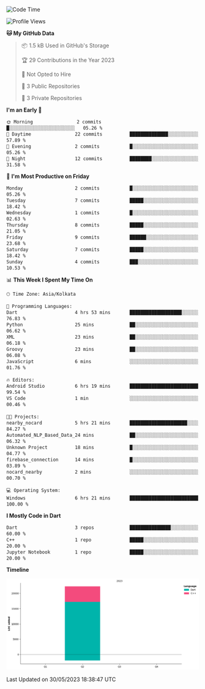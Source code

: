 <!--START_SECTION:waka-->
![Code Time](http://img.shields.io/badge/Code%20Time-27%20hrs%202%20mins-blue)

![Profile Views](http://img.shields.io/badge/Profile%20Views-0-blue)

**🐱 My GitHub Data** 

> 📦 1.5 kB Used in GitHub's Storage 
 > 
> 🏆 29 Contributions in the Year 2023
 > 
> 🚫 Not Opted to Hire
 > 
> 📜 3 Public Repositories 
 > 
> 🔑 3 Private Repositories 
 > 
**I'm an Early 🐤** 

```text
🌞 Morning                2 commits           █░░░░░░░░░░░░░░░░░░░░░░░░   05.26 % 
🌆 Daytime                22 commits          ██████████████░░░░░░░░░░░   57.89 % 
🌃 Evening                2 commits           █░░░░░░░░░░░░░░░░░░░░░░░░   05.26 % 
🌙 Night                  12 commits          ████████░░░░░░░░░░░░░░░░░   31.58 % 
```
📅 **I'm Most Productive on Friday** 

```text
Monday                   2 commits           █░░░░░░░░░░░░░░░░░░░░░░░░   05.26 % 
Tuesday                  7 commits           █████░░░░░░░░░░░░░░░░░░░░   18.42 % 
Wednesday                1 commits           █░░░░░░░░░░░░░░░░░░░░░░░░   02.63 % 
Thursday                 8 commits           █████░░░░░░░░░░░░░░░░░░░░   21.05 % 
Friday                   9 commits           ██████░░░░░░░░░░░░░░░░░░░   23.68 % 
Saturday                 7 commits           █████░░░░░░░░░░░░░░░░░░░░   18.42 % 
Sunday                   4 commits           ███░░░░░░░░░░░░░░░░░░░░░░   10.53 % 
```


📊 **This Week I Spent My Time On** 

```text
🕑︎ Time Zone: Asia/Kolkata

💬 Programming Languages: 
Dart                     4 hrs 53 mins       ███████████████████░░░░░░   76.83 % 
Python                   25 mins             ██░░░░░░░░░░░░░░░░░░░░░░░   06.62 % 
XML                      23 mins             ██░░░░░░░░░░░░░░░░░░░░░░░   06.18 % 
Groovy                   23 mins             ██░░░░░░░░░░░░░░░░░░░░░░░   06.08 % 
JavaScript               6 mins              ░░░░░░░░░░░░░░░░░░░░░░░░░   01.76 % 

🔥 Editors: 
Android Studio           6 hrs 19 mins       █████████████████████████   99.54 % 
VS Code                  1 min               ░░░░░░░░░░░░░░░░░░░░░░░░░   00.46 % 

🐱‍💻 Projects: 
nearby_nocard            5 hrs 21 mins       █████████████████████░░░░   84.27 % 
Automated_NLP_Based_Data_24 mins             ██░░░░░░░░░░░░░░░░░░░░░░░   06.32 % 
Unknown Project          18 mins             █░░░░░░░░░░░░░░░░░░░░░░░░   04.77 % 
firebase_connection      14 mins             █░░░░░░░░░░░░░░░░░░░░░░░░   03.89 % 
nocard_nearby            2 mins              ░░░░░░░░░░░░░░░░░░░░░░░░░   00.70 % 

💻 Operating System: 
Windows                  6 hrs 21 mins       █████████████████████████   100.00 % 
```

**I Mostly Code in Dart** 

```text
Dart                     3 repos             ███████████████░░░░░░░░░░   60.00 % 
C++                      1 repo              █████░░░░░░░░░░░░░░░░░░░░   20.00 % 
Jupyter Notebook         1 repo              █████░░░░░░░░░░░░░░░░░░░░   20.00 % 
```



**Timeline**

![Lines of Code chart](https://raw.githubusercontent.com/sairam030/sairam030/main/assets/bar_graph.png)


 Last Updated on 30/05/2023 18:38:47 UTC
<!--END_SECTION:waka-->
